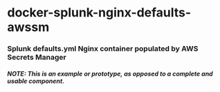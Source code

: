 # docker-splunk-nginx-defaults-awssm

### Splunk defaults.yml Nginx container populated by AWS Secrets Manager

##### NOTE: This is an example or prototype, as opposed to a complete and usable component.
